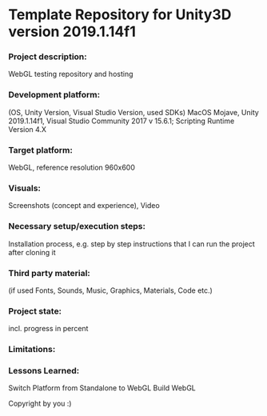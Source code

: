 # Template Repository for Unity3D version 2019.1.14f1

### Project description: 
WebGL testing repository and hosting

### Development platform: 
(OS, Unity Version, Visual Studio Version, used SDKs)
MacOS Mojave, Unity 2019.1.14f1, Visual Studio Community 2017 v 15.6.1; Scripting Runtime Version 4.X

### Target platform: 
WebGL, reference resolution 960x600 

### Visuals: 
Screenshots (concept and experience), Video

### Necessary setup/execution steps: 
Installation process, e.g. step by step instructions that I can run the project after cloning it

### Third party material: 
(if used Fonts, Sounds, Music, Graphics, Materials, Code etc.)

### Project state: 
incl. progress in percent

### Limitations: 

### Lessons Learned: 
Switch Platform from Standalone to WebGL
Build WebGL


Copyright by you :)
